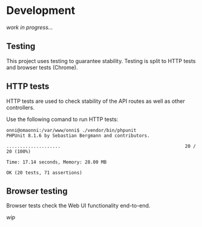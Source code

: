 # Development

*work in progress...*


## Testing

This project uses testing to guarantee stability. Testing is split to HTTP tests
and browser tests (Chrome).

## HTTP tests

HTTP tests are used to check stability of the API routes as well as other controllers. 

Use the following comand to run HTTP tests:

```console
onni@omaonni:/var/www/onni$ ./vendor/bin/phpunit
PHPUnit 8.1.6 by Sebastian Bergmann and contributors.

....................                                              20 / 20 (100%)

Time: 17.14 seconds, Memory: 28.00 MB

OK (20 tests, 71 assertions)
```

## Browser testing

Browser tests check the Web UI functionality end-to-end.

*wip*
